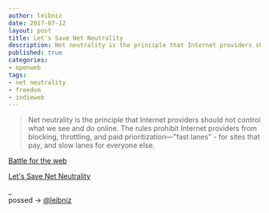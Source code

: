 ```yaml
---
author: leibniz
date: 2017-07-12
layout: post
title: Let's Save Net Neutrality
description: Net neutrality is the principle that Internet providers should not control what we see and do online.
published: true
categories:
- openweb
tags:
- net neutrality
- freedom
- indieweb
---
```



> Net neutrality is the principle that Internet providers should not control what we see and do online. The rules prohibit Internet providers from blocking, throttling, and paid prioritization—"fast lanes" - for sites that pay, and slow lanes for everyone else.


[Battle for the web](https://www.battleforthenet.com/)

[Let's Save Net Neutrality](https://www.eff.org/deeplinks/2017/07/todays-day-lets-save-net-neutrality)

<span class="post-posse">_<br />
possed → <i class="fa fa-twitter"></i> [@leibniz](https://twitter.com/leibniz/status/885040901537574912)</span>